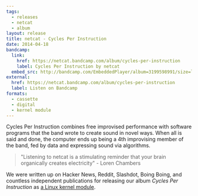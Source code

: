 ```yaml
---
tags:
  - releases
  - netcat
  - album
layout: release
title: netcat - Cycles Per Instruction
date: 2014-04-18
bandcamp:
  link:
    href: https://netcat.bandcamp.com/album/cycles-per-instruction
    label: Cycles Per Instruction by netcat
  embed_src: http://bandcamp.com/EmbeddedPlayer/album=3199598991/size=large/bgcol=ffffff/linkcol=0687f5/tracklist=false/artwork=small/transparent=true/
external:
  href: https://netcat.bandcamp.com/album/cycles-per-instruction
  label: Listen on Bandcamp
formats:
  - cassette
  - digital
  - kernel module
---
```


Cycles Per Instruction combines free improvised performance with software
programs that the band wrote to create sound in novel ways. When all is said
and done, the computer ends up being a 4th improvising member of the band, fed
by data and expressing sound via algorithms.

> "Listening to netcat is a stimulating reminder that your brain organically creates electricity" - Loren Chambers

We were written up on Hacker News, Reddit, Slashdot, Boing Boing, and countless
independent publications for releasing our album <em>Cycles Per
Instruction</em> as [a Linux kernel
module](https://github.com/usrbinnc/netcat-cpi-kernel-module).
